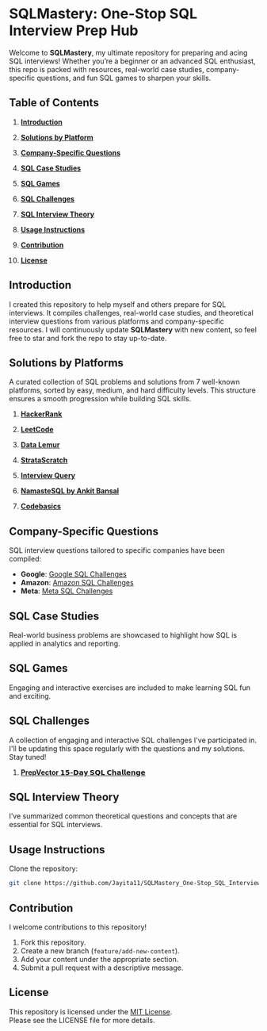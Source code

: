 # SQLMastery: One-Stop SQL Interview Prep Hub       
    
Welcome to **SQLMastery**, my ultimate repository for preparing and acing SQL interviews! Whether you’re a beginner or an advanced SQL enthusiast, this repo is packed with resources, real-world case studies, company-specific questions, and fun SQL games to sharpen your skills.                           
    
## Table of Contents                
   
1. **[Introduction](#Introduction)**                    
 
2. **[Solutions by Platform](#solutions-by-platform)**        
  
3. **[Company-Specific Questions](#company-specific-questions)**       
  
4. **[SQL Case Studies](#sql-case-studies)**      
  
5. **[SQL Games](#sql-games)**          
    
7.  **[SQL Challenges](#sql-games)**     

8. **[SQL Interview Theory](#sql-interview-theory)**      

9. **[Usage Instructions](#usage-instructions)**     

10. **[Contribution](#contribution)**        
  
11. **[License](#license)**              

   
 
## Introduction     
I created this repository to help myself and others prepare for SQL interviews. It compiles challenges, real-world case studies, and theoretical interview questions from various platforms and company-specific resources. I will continuously update **SQLMastery** with new content, so feel free to star and fork the repo to stay up-to-date.   
 
## Solutions by Platforms   
A curated collection of SQL problems and solutions from 7 well-known platforms, sorted by easy, medium, and hard difficulty levels. This structure ensures a smooth progression while building SQL skills.   

1. **[HackerRank](https://github.com/Jayita11/SQLMastery_One-Stop_SQL_Interview_PrepHub/tree/main/HackerRank)**       

2. **[LeetCode](./leetcode/README.md)**   

3. **[Data Lemur](https://github.com/Jayita11/SQLMastery_One-Stop_SQL_Interview_PrepHub/tree/main/DataLemur)**  

4. **[StrataScratch](./stratascratch/README.md)**    

5. **[Interview Query](./interview_query/README.md)**   

6. **[NamasteSQL by Ankit Bansal](./namaste_sql/README.md)**     

7. **[Codebasics](./codebasics/README.md)**  

## Company-Specific Questions  
SQL interview questions tailored to specific companies have been compiled:

- **Google**: [Google SQL Challenges](./company_questions/google.md)  
- **Amazon**: [Amazon SQL Challenges](./company_questions/amazon.md)   
- **Meta**: [Meta SQL Challenges](./company_questions/meta.md)
  
## SQL Case Studies  
Real-world business problems are showcased to highlight how SQL is applied in analytics and reporting.


## SQL Games  
Engaging and interactive exercises are included to make learning SQL fun and exciting.

## SQL Challenges
A collection of engaging and interactive SQL challenges I've participated in. I'll be updating this space regularly with the questions and my solutions. Stay tuned!

1. **[PrepVector 𝟭𝟱-𝗗𝗮𝘆 𝗦𝗤𝗟 𝗖𝗵𝗮𝗹𝗹𝗲𝗻𝗴𝗲](https://github.com/Jayita11/SQLMastery_One-Stop_SQL_Interview_PrepHub/tree/main/SQL%20Challenges/PrepVector_15-Day%20SQL%20Challenge)**

## SQL Interview Theory  
I’ve summarized common theoretical questions and concepts that are essential for SQL interviews. 

## Usage Instructions  
Clone the repository:  
```bash
git clone https://github.com/Jayita11/SQLMastery_One-Stop_SQL_Interview_PrepHub.git
```

## Contribution  
I welcome contributions to this repository!  

1. Fork this repository.  
2. Create a new branch (`feature/add-new-content`).
3. Add your content under the appropriate section.  
4. Submit a pull request with a descriptive message.  

## License  

This repository is licensed under the [MIT License](./LICENSE).  
Please see the LICENSE file for more details.
